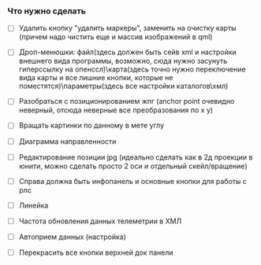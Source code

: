 ### Что нужно сделать

- [ ] Удалить кнопку "удалить маркеры", заменить на очистку карты (причем надо чистить еще и массив изображений в qml)
- [ ] Дроп-менюшки: файл(здесь должен быть сейв xml и настройки внешнего вида программы, возможно, сюда нужно засунуть гиперссылку на опенссл)\карта(здесь точно нужно переключение вида карты и все лишние кнопки, которые не поместятся)\параметры(здесь все настройки каталогов\хмл)
- [ ] Разобраться с позиционированием жпг (anchor point очевидно неверный, отсюда неверные все преобразования по х у)
- [ ] Вращать картинки по данному в мете углу
- [ ] Диаграмма направленности
- [ ] Редактирование позиции jpg (идеально сделать как в 2д проекции в юнити, можно сделать просто 2 оси и отдельный скейл/вращение)
- [ ] Справа должна быть инфопанель и основные кнопки для работы с рлс
- [ ] Линейка
- [ ] Частота обновления данных телеметрии в ХМЛ
- [ ] Автоприем данных (настройка)
- [ ] Перекрасить все кнопки верхней док панели



